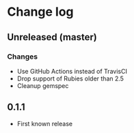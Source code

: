 # Change log

## Unreleased (master)

### Changes

* Use GitHub Actions instead of TravisCI
* Drop support of Rubies older than 2.5
* Cleanup gemspec

## 0.1.1

* First known release
